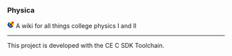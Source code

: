 ### Physica
![Logo](icon.png?raw=true "Logo")
A wiki for all things college physics I and II

---

This project is developed with the CE C SDK Toolchain.
